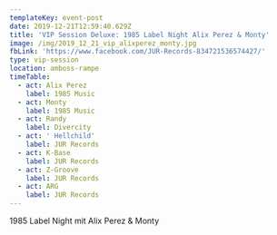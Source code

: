 ```yaml
---
templateKey: event-post
date: 2019-12-21T12:59:40.629Z
title: 'VIP Session Deluxe: 1985 Label Night Alix Perez & Monty'
image: /img/2019_12_21_vip_alixperez_monty.jpg
fbLink: 'https://www.facebook.com/JUR-Records-834721536574427/'
type: vip-session
location: amboss-rampe
timeTable:
  - act: Alix Perez
    label: 1985 Music
  - act: Monty
    label: 1985 Music
  - act: Randy
    label: Divercity
  - act: ' Hellchild'
    label: JUR Records
  - act: K-Base
    label: JUR Records
  - act: Z-Groove
    label: JUR Records
  - act: ARG
    label: JUR Records
---
```

1985 Label Night mit Alix Perez & Monty
